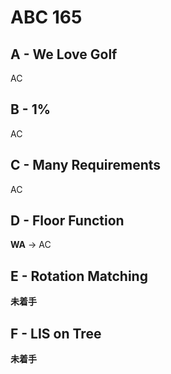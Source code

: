 #   ABC 165

##  A - We Love Golf

AC

##  B - 1%

AC

##  C - Many Requirements

AC

##  D - Floor Function

**WA** -> AC

##  E - Rotation Matching

**未着手**

##  F - LIS on Tree

**未着手**
